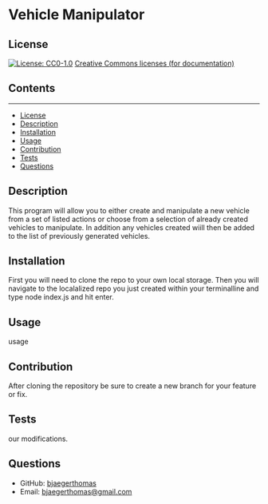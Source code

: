 # Vehicle Manipulator

  ## License
  [![License: CC0-1.0](https://licensebuttons.net/l/zero/1.0/80x15.png)](http://creativecommons.org/publicdomain/zero/1.0/)
  [Creative Commons licenses (for documentation)](http://creativecommons.org/publicdomain/zero/1.0/)

  ## Contents
  ---------
  - [License](#license)
  - [Description](#description)
  - [Installation](#installation)
  - [Usage](#usage)
  - [Contribution](#contribution)
  - [Tests](#tests)
  - [Questions](#questions)

  ## Description
  This program will allow you to either create and manipulate a new vehicle from a set of listed actions or choose from a selection of already created vehicles to manipulate.  In addition any vehicles created wiill then be added to the list of previously generated vehicles.

  ## Installation
  First you will need to clone the repo to your own local storage. Then you will navigate to the localalized repo you just created within your terminalline and type node index.js and hit enter.

  ## Usage
  usage

  ## Contribution
  After cloning the repository be sure to create a new branch for your feature or fix.

  ## Tests
  our modifications.

  ## Questions
  - GitHub: [bjaegerthomas](https://github.com/bjaegerthomas)
  - Email: bjaegerthomas@gmail.com